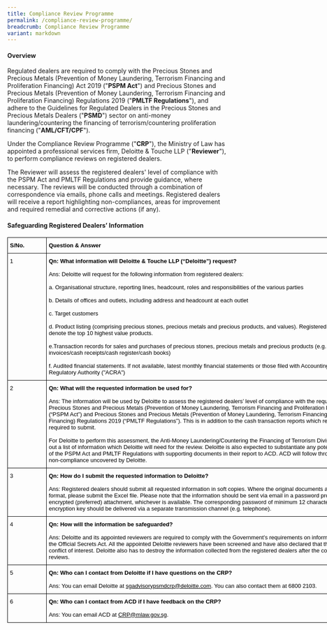 ```yaml
---
title: Compliance Review Programme
permalink: /compliance-review-programme/
breadcrumb: Compliance Review Programme
variant: markdown
---
```

#### Overview

Regulated dealers are required to comply with the Precious Stones and Precious Metals (Prevention of Money Laundering, Terrorism Financing and Proliferation Financing) Act 2019 ("**PSPM Act**") and Precious Stones and Precious Metals (Prevention of Money Laundering, Terrorism Financing and Proliferation Financing) Regulations 2019 ("**PMLTF Regulations**"), and adhere to the Guidelines for Regulated Dealers in the Precious Stones and Precious Metals Dealers ("**PSMD**") sector on anti-money laundering/countering the financing of terrorism/countering proliferation financing ("**AML/CFT/CPF**").

Under the Compliance Review Programme ("**CRP**"), the Ministry of Law has appointed a professional services firm, Deloitte &amp; Touche LLP ("**Reviewer**"), to perform compliance reviews on registered dealers.

The Reviewer will assess the registered dealers' level of compliance with the PSPM Act and PMLTF Regulations and provide guidance, where necessary. The reviews will be conducted through a combination of correspondence via emails, phone calls and meetings. Registered dealers will receive a report highlighting non-compliances, areas for improvement and required remedial and corrective actions (if any).

#### Safeguarding Registered Dealers’ Information

<table style="border-collapse:collapse;border-spacing:0;table-layout: fixed; width: 862px" class="tg"><colgroup><col style="width: 89px"><col style="width: 773px"></colgroup><thead><tr><th style="border-color:#000000;border-style:solid;border-width:1px;color:#000000;font-family:Arial, sans-serif;font-size:13px;font-weight:bold;overflow:hidden;padding:10px 5px;text-align:left;vertical-align:top;word-break:normal">   
S/No.   </th><th style="border-color:#000000;border-style:solid;border-width:1px;color:#000000;font-family:Arial, sans-serif;font-size:13px;font-weight:bold;overflow:hidden;padding:10px 5px;text-align:left;vertical-align:top;word-break:normal">   
Question &amp; Answer</th></tr></thead><tbody><tr><td style="border-color:#000000;border-style:solid;border-width:1px;color:#000000;font-family:Arial, sans-serif;font-size:13px;overflow:hidden;padding:10px 5px;text-align:left;vertical-align:top;word-break:normal">1</td><td style="border-color:#000000;border-style:solid;border-width:1px;color:#000000;font-family:Arial, sans-serif;font-size:13px;overflow:hidden;padding:10px 5px;text-align:left;vertical-align:top;word-break:normal"><span style="font-weight:bold">
Qn: What information will Deloitte &amp; Touche LLP (“Deloitte”) request?</span><br><br>Ans: Deloitte will request for the following information from registered dealers:
<br><br>a. Organisational structure, reporting lines, headcount, roles and responsibilities of the various parties
<br><br>b. Details of offices and outlets, including address and headcount at each outlet
<br><br>c. Target customers
<br><br>d. Product listing (comprising precious stones, precious metals and precious products, and values). Registered dealers will need to denote the top 10 highest value products.
<br><br>e.Transaction records for sales and purchases of precious stones, precious metals and precious products (e.g. sales and purchases invoices/cash receipts/cash register/cash books)
<br><br>f. Audited financial statements. If not available, latest monthly financial statements or those filed with Accounting and Corporate Regulatory Authority ("ACRA")</td>
</tr><tr><td style="border-color:#000000;border-style:solid;border-width:1px;color:#000000;font-family:Arial, sans-serif;font-size:13px;overflow:hidden;padding:10px 5px;text-align:left;vertical-align:top;word-break:normal">2</td><td style="border-color:#000000;border-style:solid;border-width:1px;color:#000000;font-family:Arial, sans-serif;font-size:13px;overflow:hidden;padding:10px 5px;text-align:left;vertical-align:top;word-break:normal"><span style="font-weight:bold">Qn: What will the requested information be used for?</span><br><br>Ans: The information will be used by Deloitte to assess the registered dealers’ level of compliance with the requirements of the Precious Stones and Precious Metals (Prevention of Money Laundering, Terrorism Financing and Proliferation Financing) Act 2019 (“PSPM Act”) and Precious Stones and Precious Metals (Prevention of Money Laundering, Terrorism Financing and Proliferation Financing) Regulations 2019 (“PMLTF Regulations”). This is in addition to the cash transaction reports which regulated dealers are required to submit. <br><br>For Deloitte to perform this assessment, the Anti-Money Laundering/Countering the Financing of Terrorism Division (“ACD”) has set out a list of information which Deloitte will need for the review. Deloitte is also expected to substantiate any potential contraventions of the PSPM Act and PMLTF Regulations with supporting documents in their report to ACD. ACD will follow through on instances of non-compliance uncovered by Deloitte.</td></tr><tr><td style="border-color:#000000;border-style:solid;border-width:1px;color:#000000;font-family:Arial, sans-serif;font-size:13px;overflow:hidden;padding:10px 5px;text-align:left;vertical-align:top;word-break:normal">3</td><td style="border-color:#000000;border-style:solid;border-width:1px;color:#000000;font-family:Arial, sans-serif;font-size:13px;overflow:hidden;padding:10px 5px;text-align:left;vertical-align:top;word-break:normal"><span style="font-weight:bold">Qn: How do I submit the requested information to Deloitte?</span><br><br>Ans: Registered dealers should submit all requested information in soft copies. Where the original documents are in Microsoft Excel format, please submit the Excel file. Please note that the information should be sent via email in a password protected or AES 256-encrypted (preferred) attachment, whichever is available. The corresponding password of minimum 12 characters in length or encryption key should be delivered via a separate transmission channel (e.g. telephone).</td></tr><tr><td style="border-color:#000000;border-style:solid;border-width:1px;color:#000000;font-family:Arial, sans-serif;font-size:13px;overflow:hidden;padding:10px 5px;text-align:left;vertical-align:top;word-break:normal">4</td><td style="border-color:#000000;border-style:solid;border-width:1px;color:#000000;font-family:Arial, sans-serif;font-size:13px;overflow:hidden;padding:10px 5px;text-align:left;vertical-align:top;word-break:normal"><span style="font-weight:bold">Qn: How will the information be safeguarded?</span><br><br>Ans: Deloitte and its appointed reviewers are required to comply with the Government’s requirements on information security and the Official Secrets Act. All the appointed Deloitte reviewers have been screened and have also declared that they do not have any conflict of interest. Deloitte also has to destroy the information collected from the registered dealers after the completion of the CRP reviews.</td></tr><tr><td style="border-color:#000000;border-style:solid;border-width:1px;color:#000000;font-family:Arial, sans-serif;font-size:13px;overflow:hidden;padding:10px 5px;text-align:left;vertical-align:top;word-break:normal">5</td><td style="border-color:#000000;border-style:solid;border-width:1px;color:#000000;font-family:Arial, sans-serif;font-size:13px;overflow:hidden;padding:10px 5px;text-align:left;vertical-align:top;word-break:normal"><span style="font-weight:bold">Qn: Who can I contact from Deloitte if I have questions on the CRP?</span><br><br>Ans: You can email Deloitte at <span style="text-decoration:underline">sgadvisorypsmdcrp@deloitte.com</span>. You can also contact them at 6800 2103.</td></tr><tr><td style="border-color:#000000;border-style:solid;border-width:1px;color:#000000;font-family:Arial, sans-serif;font-size:13px;overflow:hidden;padding:10px 5px;text-align:left;vertical-align:top;word-break:normal">6</td><td style="border-color:#000000;border-style:solid;border-width:1px;color:#000000;font-family:Arial, sans-serif;font-size:13px;overflow:hidden;padding:10px 5px;text-align:left;vertical-align:top;word-break:normal"><span style="font-weight:bold">Qn: Who can I contact from ACD if I have feedback on the CRP?</span><br><br>Ans: You can email ACD at <span style="text-decoration:underline">CRP@mlaw.gov.sg</span>.</td></tr></tbody></table>